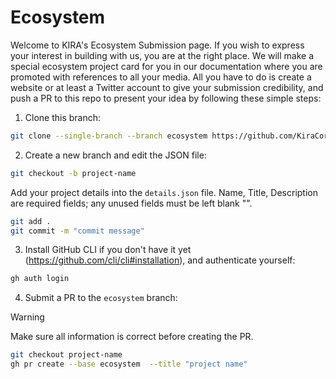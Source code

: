 # Ecosystem

Welcome to KIRA's Ecosystem Submission page. If you wish to express your interest in building with us, you are at the right place. We will make a special ecosystem project card for you in our documentation where you are promoted with references to all your media. All you have to do is create a website or at least a Twitter account to give your submission credibility, and push a PR to this repo to present your idea by following these simple steps:

1. Clone this branch:

```bash
git clone --single-branch --branch ecosystem https://github.com/KiraCore/docs.kira.network.git
```

2. Create a new branch and edit the JSON file:

```bash
git checkout -b project-name
```

Add your project details into the `details.json` file. 
Name, Title, Description are required fields; any unused fields must be left blank "".

```bash
git add .      
git commit -m "commit message"
```

3. Install GitHub CLI if you don't have it yet (https://github.com/cli/cli#installation), and authenticate yourself:

```bash
gh auth login 
```

4. Submit a PR to the `ecosystem` branch: 

> [!WARNING]  
> Make sure all information is correct before creating the PR.

```bash
git checkout project-name
gh pr create --base ecosystem  --title "project name"
```